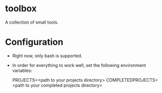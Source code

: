 # toolbox
A collection of small tools.

# Configuration

* Right now, only bash is supported.

* In order for everything to work well, set the following environment variables:

  PROJECTS=\<path to your projects directory\>
  COMPLETEDPROJECTS=\<path to your completed projects directory\>